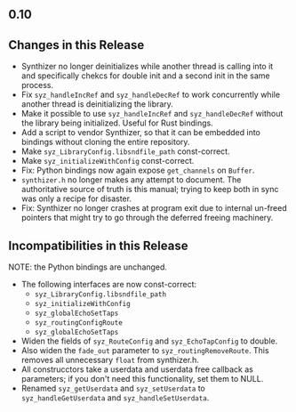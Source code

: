 ## 0.10

## Changes in this Release

- Synthizer no longer deinitializes while another thread is calling into it and
  specifically chekcs for double init and a second init in the same process.
- Fix `syz_handleIncRef` and `syz_handleDecRef` to work concurrently while
  another thread is deinitializing the library.
- Make it possible to use `syz_handleIncRef` and `syz_handleDecRef` without the
  library being initialized.  Useful for Rust bindings.
- Add a script to vendor Synthizer, so that it can be embedded into bindings
  without cloning the entire repository.
- Make `syz_LibraryConfig.libsndfile_path` const-correct.
- Make `syz_initializeWithConfig` const-correct.
- Fix: Python bindings now again expose `get_channels` on `Buffer`.
- `synthizer.h` no longer makes any attempt to document.  The authoritative
  source of truth is this manual; trying to keep both in sync was only a recipe
  for disaster.
- Fix: Synthizer no longer crashes at program exit due to internal un-freed
  pointers that might try to go through the deferred freeing machinery.

## Incompatibilities in this Release

NOTE: the Python bindings are unchanged.

- The following interfaces are now const-correct:
  - `syz_LibraryConfig.libsndfile_path`
  - `syz_initializeWithConfig`
  - `syz_globalEchoSetTaps`
  - `syz_routingConfigRoute`
  - `syz_globalEchoSetTaps`
- Widen the fields of `syz_RouteConfig` and `syz_EchoTapConfig`  to double.
- Also widen the `fade_out` parameter to `syz_routingRemoveRoute`.  This removes
  all unnecessary `float` from synthizer.h.
- All construcctors take a userdata and userdata free callback as parameters; if
  you don't need this functionality, set them to NULL.
- Renamed `syz_getUserdata` and `syz_setUserdata` to `syz_handleGetUserdata` and
  `syz_handleSetUserdata`.

